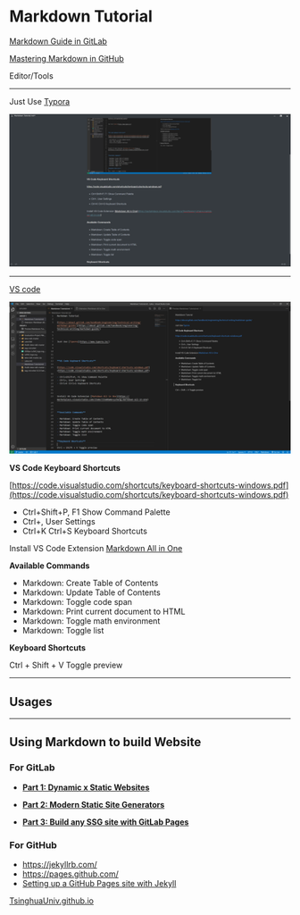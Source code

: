 # Markdown Tutorial

[Markdown Guide in GitLab](https://about.gitlab.com/handbook/engineering/technical-writing/markdown-guide/)

[Mastering Markdown in GitHub](https://guides.github.com/features/mastering-markdown/)

Editor/Tools

------

Just Use [Typora](https://www.typora.io/) 

![Typora](.\Fig\Typora.png)

------

[VS code](https://code.visualstudio.com/)

![VScode](.\Fig\VScode.png)

**VS Code Keyboard Shortcuts**

[https://code.visualstudio.com/shortcuts/keyboard-shortcuts-windows.pdf](https://code.visualstudio.com/shortcuts/keyboard-shortcuts-windows.pdf)

- Ctrl+Shift+P, F1 Show Command Palette
- Ctrl+, User Settings
- Ctrl+K Ctrl+S Keyboard Shortcuts

Install VS Code Extension [Markdown All in One](https://marketplace.visualstudio.com/items?itemName=yzhang.markdown-all-in-one)

**Available Commands**

- Markdown: Create Table of Contents
- Markdown: Update Table of Contents
- Markdown: Toggle code span
- Markdown: Print current document to HTML
- Markdown: Toggle math environment
- Markdown: Toggle list

**Keyboard Shortcuts**

Ctrl + Shift + V Toggle preview

------



## Usages







----



## Using Markdown to build Website

### For GitLab

- [**Part 1: Dynamic x Static Websites**](https://about.gitlab.com/2016/06/03/ssg-overview-gitlab-pages-part-1-dynamic-x-static/)

- **[Part 2: Modern Static Site Generators](https://about.gitlab.com/2016/06/10/ssg-overview-gitlab-pages-part-2/)**
- **[Part 3: Build any SSG site with GitLab Pages](https://about.gitlab.com/2016/06/17/ssg-overview-gitlab-pages-part-3-examples-ci/)**

### For GitHub

- https://jekyllrb.com/
- https://pages.github.com/
- [Setting up a GitHub Pages site with Jekyll](https://help.github.com/en/github/working-with-github-pages/setting-up-a-github-pages-site-with-jekyll)

[TsinghuaUniv.github.io](https://tsinghuauniv.github.io/)

